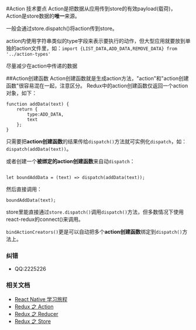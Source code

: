 #Action 技术要点
Action是把数据从应用传到store的有效payload(载荷)，Action是store数据的**唯一**来源。

一般会通过store.dispatch()将action传到store。

action内使用字符串类似的type字段来表示要执行的动作，但大型应用就要放到单独的action文件里，如：```import {LIST_DATA,ADD_DATA,REMOVE_DATA} from '../action-types'```

尽量减少在action中传递的数据

##Action创建函数
Action创建函数就是生成action方法，"action"和"action创建函数"很容易混在一起，注意区分。
Redux中的action创建函数仅返回一个action对象，如下：
<pre><code>function addData(text) {
    return {
        type:ADD_DATA,
        text
    };
}
</code></pre>
只需要把**action创建函数**的结果传给```dispatch()```方法就可实例化```dispatch```，如：```dispatch(addData(text))```。

或者创建一个**被绑定的action创建函数**来自动```dispatch```：
<pre><code>
let boundAddData = (text) => dispatch(addData(text));
</code></pre>
然后直接调用：
<pre><code>boundAddData(text);</code></pre>

store里能直接通过`store.dispatch()`调用`dispatch()`方法，但多数情况下使用react-redux的connect()来调用。

`bindActionCreators()`更是可以自动把多个**action创建函数**绑定到`dispatch()`方法上。

### 纠错
- QQ:2225226

### 相关文档
* [React Native 学习旅程](https://github.com/Kennytian/learning-react-native/blob/master/README.md)
* [Redux 之 Action](https://github.com/Kennytian/learning-react-native/blob/master/redux/action.md)
* [Redux 之 Reducer](https://github.com/Kennytian/learning-react-native/blob/master/redux/reducer.md)
* [Redux 之 Store](https://github.com/Kennytian/learning-react-native/blob/master/redux/store.md)
